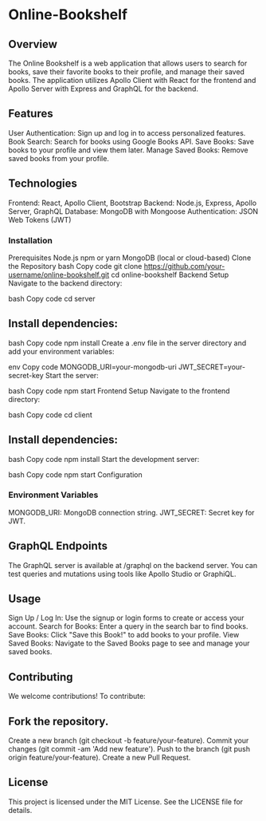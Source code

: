# Online-Bookshelf

## Overview
The Online Bookshelf is a web application that allows users to search for books, save their favorite books to their profile, and manage their saved books. The application utilizes Apollo Client with React for the frontend and Apollo Server with Express and GraphQL for the backend.

## Features
User Authentication: Sign up and log in to access personalized features.
Book Search: Search for books using Google Books API.
Save Books: Save books to your profile and view them later.
Manage Saved Books: Remove saved books from your profile.


## Technologies
Frontend: React, Apollo Client, Bootstrap
Backend: Node.js, Express, Apollo Server, GraphQL
Database: MongoDB with Mongoose
Authentication: JSON Web Tokens (JWT)


###  Installation
Prerequisites
Node.js
npm or yarn
MongoDB (local or cloud-based)
Clone the Repository
bash
Copy code
git clone https://github.com/your-username/online-bookshelf.git
cd online-bookshelf
Backend Setup
Navigate to the backend directory:

bash
Copy code
cd server

## Install dependencies:

bash
Copy code
npm install
Create a .env file in the server directory and add your environment variables:

env
Copy code
MONGODB_URI=your-mongodb-uri
JWT_SECRET=your-secret-key
Start the server:

bash
Copy code
npm start
Frontend Setup
Navigate to the frontend directory:

bash
Copy code
cd client

## Install dependencies:

bash
Copy code
npm install
Start the development server:

bash
Copy code
npm start
Configuration

### Environment Variables

MONGODB_URI: MongoDB connection string.
JWT_SECRET: Secret key for JWT.

## GraphQL Endpoints
The GraphQL server is available at /graphql on the backend server. You can test queries and mutations using tools like Apollo Studio or GraphiQL.

## Usage
Sign Up / Log In: Use the signup or login forms to create or access your account.
Search for Books: Enter a query in the search bar to find books.
Save Books: Click "Save this Book!" to add books to your profile.
View Saved Books: Navigate to the Saved Books page to see and manage your saved books.

## Contributing
We welcome contributions! To contribute:

## Fork the repository.
Create a new branch (git checkout -b feature/your-feature).
Commit your changes (git commit -am 'Add new feature').
Push to the branch (git push origin feature/your-feature).
Create a new Pull Request.

## License
This project is licensed under the MIT License. See the LICENSE file for details.